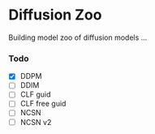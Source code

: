 # Diffusion Zoo
Building model zoo of diffusion models ...

### Todo
- [x] DDPM <br>
- [ ] DDIM <br>
- [ ] CLF guid <br>
- [ ] CLF free guid <br>
- [ ] NCSN <br>
- [ ] NCSN v2 <br>
